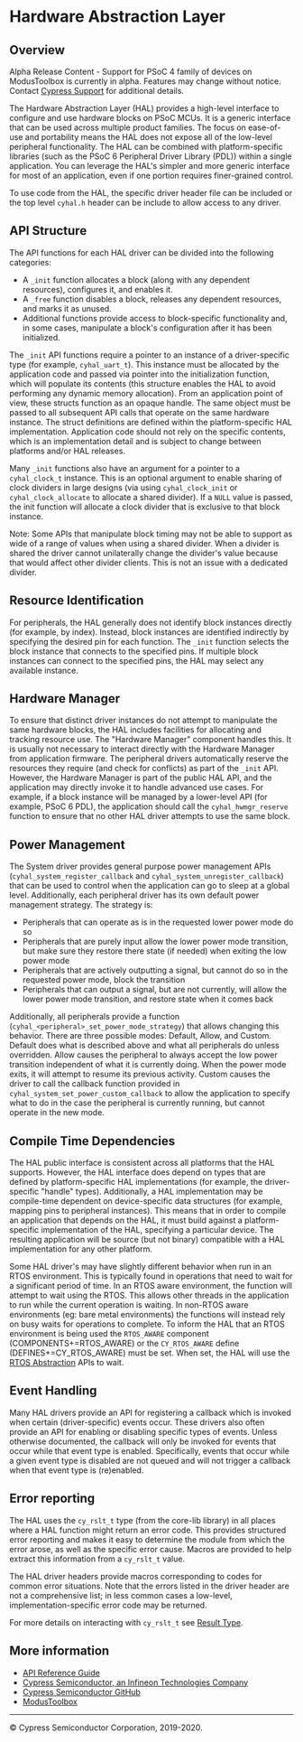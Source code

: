 # Hardware Abstraction Layer

## Overview

Alpha Release Content - Support for PSoC 4 family of devices on ModusToolbox is currently in alpha. Features may change without notice. Contact [Cypress Support](https://www.cypress.com/support) for additional details.

The Hardware Abstraction Layer (HAL) provides a high-level interface to configure and use hardware blocks on PSoC MCUs. It is a generic interface that can be used across multiple product families. The focus on ease-of-use and portability means the HAL does not expose all of the low-level peripheral functionality. The HAL can be combined with platform-specific libraries (such as the PSoC 6 Peripheral Driver Library (PDL)) within a single application. You can leverage the HAL's simpler and more generic interface for most of an application, even if one portion requires finer-grained control.

To use code from the HAL, the specific driver header file can be included or the top level `cyhal.h` header can be include to allow access to any driver.

## API Structure
The API functions for each HAL driver can be divided into the following categories:
* A `_init` function allocates a block (along with any dependent resources), configures it, and enables it.
* A `_free` function disables a block, releases any dependent resources, and marks it as unused.
* Additional functions provide access to block-specific functionality and, in some cases, manipulate a block's configuration after it has been initialized.

The `_init` API functions require a pointer to an instance of a driver-specific type (for example, `cyhal_uart_t`). This instance must be allocated by the application code and passed via pointer into the initialization function, which will populate its contents (this structure enables the HAL to avoid performing any dynamic memory allocation). From an application point of view, these structs function as an opaque handle. The same object must be passed to all subsequent API calls that operate on the same hardware instance. The struct definitions are defined within the platform-specific HAL implementation. Application code should not rely on the specific contents, which is an implementation detail and is subject to change between platforms and/or HAL releases.

Many `_init` functions also have an argument for a pointer to a `cyhal_clock_t` instance. This is an optional argument to enable sharing of clock dividers in large designs (via using `cyhal_clock_init` or `cyhal_clock_allocate` to allocate a shared divider). If a `NULL` value is passed, the init function will allocate a clock divider that is exclusive to that block instance.

Note: Some APIs that manipulate block timing may not be able to support as wide of a range of values when using a shared divider. When a divider is shared the driver cannot unilaterally change the divider's value because that would affect other divider clients. This is not an issue with a dedicated divider.

## Resource Identification
For peripherals, the HAL generally does not identify block instances directly (for example, by index). Instead, block instances are identified indirectly by specifying the desired pin for each function. The `_init` function selects the block instance that connects to the specified pins. If multiple block instances can connect to the specified pins, the HAL may select any available instance.

## Hardware Manager
To ensure that distinct driver instances do not attempt to manipulate the same hardware blocks, the HAL includes facilities for allocating and tracking resource use. The "Hardware Manager" component handles this. It is usually not necessary to interact directly with the Hardware Manager from application firmware. The peripheral drivers automatically reserve the resources they require (and check for conflicts) as part of the `_init` API. However, the Hardware Manager is part of the public HAL API, and the application may directly invoke it to handle advanced use cases. For example, if a block instance will be managed by a lower-level API (for example, PSoC 6 PDL), the application should call the `cyhal_hwmgr_reserve` function to ensure that no other HAL driver attempts to use the same block.

## Power Management
The System driver provides general purpose power management APIs (`cyhal_system_register_callback` and `cyhal_system_unregister_callback`) that can be used to control when the application can go to sleep at a global level. Additionally, each peripheral driver has its own default power management strategy. The strategy is:
* Peripherals that can operate as is in the requested lower power mode do so
* Peripherals that are purely input allow the lower power mode transition, but make sure they restore there state (if needed) when exiting the low power mode
* Peripherals that are actively outputting a signal, but cannot do so in the requested power mode, block the transition
* Peripherals that can output a signal, but are not currently, will allow the lower power mode transition, and restore state when it comes back

Additionally, all peripherals provide a function (`cyhal_<peripheral>_set_power_mode_strategy`) that allows changing this behavior. There are three possible modes: Default, Allow, and Custom. Default does what is described above and what all peripherals do unless overridden. Allow causes the peripheral to always accept the low power transition independent of what it is currently doing. When the power mode exits, it will attempt to resume its previous activity. Custom causes the driver to call the callback function provided in `cyhal_system_set_power_custom_callback` to allow the application to specify what to do in the case the peripheral is currently running, but cannot operate in the new mode.

## Compile Time Dependencies
The HAL public interface is consistent across all platforms that the HAL supports. However, the HAL interface does depend on types that are defined by platform-specific HAL implementations (for example, the driver-specific "handle" types). Additionally, a HAL implementation may be compile-time dependent on device-specific data structures (for example, mapping pins to peripheral instances). This means that in order to compile an application that depends on the HAL, it must build against a platform-specific implementation of the HAL, specifying a particular device. The resulting application will be source (but not binary) compatible with a HAL implementation for any other platform.

Some HAL driver's may have slightly different behavior when run in an RTOS environment. This is typically found in operations that need to wait for a significant period of time. In an RTOS aware environment, the function will attempt to wait using the RTOS. This allows other threads in the application to run while the current operation is waiting. In non-RTOS aware environments (eg: bare metal environments) the functions will instead rely on busy waits for operations to complete. To inform the HAL that an RTOS environment is being used the `RTOS_AWARE` component (COMPONENTS+=RTOS_AWARE) or the `CY_RTOS_AWARE` define (DEFINES+=CY_RTOS_AWARE) must be set. When set, the HAL will use  the [RTOS Abstraction](https://github.com/cypresssemiconductorco/abstraction-rtos) APIs to wait.

## Event Handling
Many HAL drivers provide an API for registering a callback which is invoked when certain (driver-specific) events occur. These drivers also often provide an API for enabling or disabling specific types of events. Unless otherwise documented, the callback will only be invoked for events that occur while that event type is enabled. Specifically, events that occur while a given event type is disabled are not queued and will not trigger a callback when that event type is (re)enabled.

## Error reporting
The HAL uses the `cy_rslt_t` type (from the core-lib library) in all places where a HAL function might return an error code. This provides structured error reporting and makes it easy to determine the module from which the error arose, as well as the specific error cause. Macros are provided to help extract this information from a `cy_rslt_t` value.

The HAL driver headers provide macros corresponding to codes for common error situations. Note that the errors listed in the driver header are not a comprehensive list; in less common cases a low-level, implementation-specific error code may be returned.

For more details on interacting with `cy_rslt_t` see [Result Type](docs/html/group__group__result.html).

## More information
* [API Reference Guide](https://cypresssemiconductorco.github.io/psoc4hal/html/modules.html)
* [Cypress Semiconductor, an Infineon Technologies Company](http://www.cypress.com)
* [Cypress Semiconductor GitHub](https://github.com/cypresssemiconductorco)
* [ModusToolbox](https://www.cypress.com/products/modustoolbox-software-environment)

---
© Cypress Semiconductor Corporation, 2019-2020.
